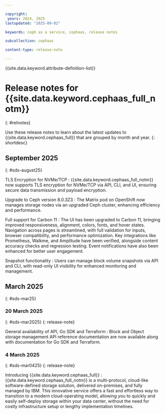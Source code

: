 ```yaml
---

copyright:
 years: 2024, 2025
lastupdated: "2025-09-02"

keywords: ceph as a service, cephaas, release notes

subcollection: cephaas

content-type: release-note

---
```



{{site.data.keyword.attribute-definition-list}}


# Release notes for {{site.data.keyword.cephaas_full_notm}}
{: #relnotes}


Use these release notes to learn about the latest updates to {{site.data.keyword.cephaas_full}} that are grouped by month and year.
{: shortdesc}

## September 2025
{: #sds-august25}


TLS Encryption for NVMe/TCP
:   {{site.data.keyword.cephaas_full_notm}} now supports TLS encryption for NVMe/TCP via API, CLI, and UI, ensuring secure data transmission and payload encryption.

Upgrade to Ceph version 8.0.3Z3
:   The Matrix pod on OpenShift now manages storage nodes via an upgraded Ceph cluster, enhancing efficiency and performance.

Full support for Carbon 11
:   The UI has been upgraded to Carbon 11, bringing improved responsiveness, alignment, colors, fonts, and hover states. Navigation across pages is streamlined, with full validation for inputs, browser compatibility, and performance optimization. Key integrations like Prometheus, Walkme, and Amplitude have been verified, alongside content accuracy checks and regression testing. Event notifications have also been enhanced for better user engagement.

Snapshot functionality
:   Users can manage block volume snapshots via API and CLI, with read-only UI visibility for enhanced monitoring and management.


## March 2025
{: #sds-mar25}


### 20 March 2025
{: #sds-mar2025}
{: release-note}

General availability of API, Go SDK and Terraform
:   Block and Object storage management API reference documentation are now available along with documentation for Go SDK and Terraform.

### 4 March 2025
{: #sds-mar0425}
{: release-note}

Introducing {{site.data.keyword.cephaas_full}}
:   {{site.data.keyword.cephaas_full_notm}} is a multi-protocol, cloud-like software-defined storage solution, delivered on-premises, and fully managed by IBM. This innovative service offers a fast and effortless way to transition to a modern cloud-operating model, allowing you to quickly and easily self-deploy storage within your data center, without the need for costly infrastructure setup or lengthy implementation timelines.

